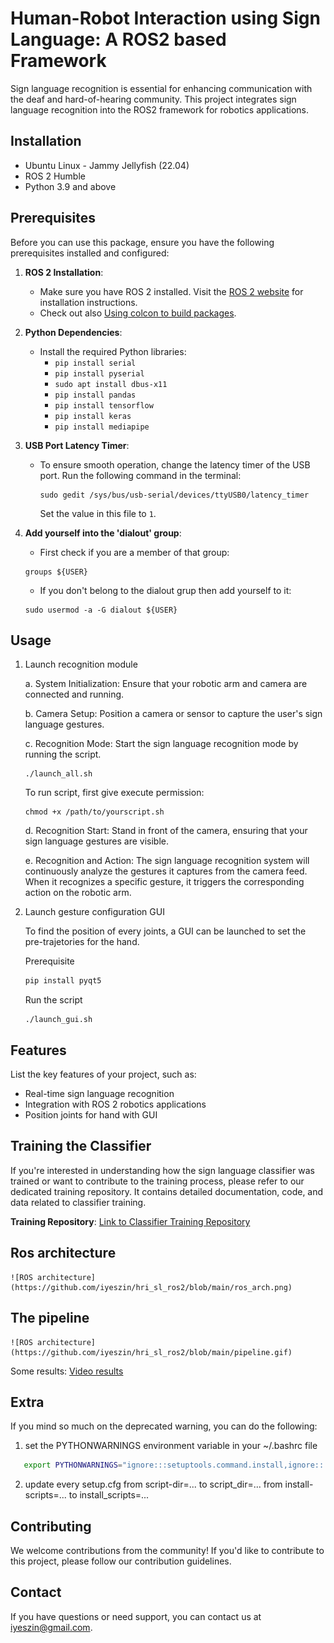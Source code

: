 # Human-Robot Interaction using Sign Language: A ROS2 based Framework
Sign language recognition is essential for enhancing communication with the deaf and hard-of-hearing community. This project integrates sign language recognition into the ROS2 framework for robotics applications.

## Installation
- Ubuntu Linux - Jammy Jellyfish (22.04)
- ROS 2 Humble
- Python 3.9 and above

## Prerequisites

Before you can use this package, ensure you have the following prerequisites installed and configured:

1. **ROS 2 Installation**:
   - Make sure you have ROS 2 installed. Visit the [ROS 2 website](https://docs.ros.org/en/humble/Installation.html) for installation instructions.
   - Check out also [Using colcon to build packages](https://docs.ros.org/en/humble/Tutorials/Beginner-Client-Libraries/Colcon-Tutorial.html).

2. **Python Dependencies**:
   - Install the required Python libraries:
     - `pip install serial`
     - `pip install pyserial`
     - `sudo apt install dbus-x11`
     <!-- Needed for run launch_gui.sh -->
     - `pip install pandas`
     <!-- Needed for run launch_all.sh -->
     - `pip install tensorflow`
     - `pip install keras`
     - `pip install mediapipe`
     
     

3. **USB Port Latency Timer**:
   - To ensure smooth operation, change the latency timer of the USB port. Run the following command in the terminal:
   
     ```console
     sudo gedit /sys/bus/usb-serial/devices/ttyUSB0/latency_timer
     ```
     
     Set the value in this file to `1`.

4. **Add yourself into the 'dialout' group**:
    - First check if you are a member of that group:
    ```console
    groups ${USER}
    ```

    - If you don't belong to the dialout grup then add yourself to it:
    ```console
    sudo usermod -a -G dialout ${USER}
    ```


## Usage

1. Launch recognition module

    a. System Initialization:
    Ensure that your robotic arm and camera are connected and running.

    b. Camera Setup:
    Position a camera or sensor to capture the user's sign language gestures.

    c. Recognition Mode:
    Start the sign language recognition mode by running the script.

    ```shell
    ./launch_all.sh
    ```

    To run script, first give execute permission:
    ```shell
    chmod +x /path/to/yourscript.sh
    ```


    d. Recognition Start:
    Stand in front of the camera, ensuring that your sign language gestures are visible.

    e. Recognition and Action:
    The sign language recognition system will continuously analyze the gestures it captures from the camera feed. When it recognizes a specific gesture, it triggers the corresponding action on the robotic arm.

2. Launch gesture configuration GUI

    To find the position of every joints, a GUI can be launched to set the pre-trajetories for the hand.

    Prerequisite
    ```bash
    pip install pyqt5
    ```

    Run the script

    ```shell
    ./launch_gui.sh
    ```



## Features
List the key features of your project, such as:
- Real-time sign language recognition
- Integration with ROS 2 robotics applications
- Position joints for hand with GUI

## Training the Classifier

If you're interested in understanding how the sign language classifier was trained or want to contribute to the training process, please refer to our dedicated training repository. It contains detailed documentation, code, and data related to classifier training.

**Training Repository**: [Link to Classifier Training Repository](https://github.com/iyeszin/SignLanguageRecognition)


## Ros architecture
    ![ROS architecture](https://github.com/iyeszin/hri_sl_ros2/blob/main/ros_arch.png)

## The pipeline
    ![ROS architecture](https://github.com/iyeszin/hri_sl_ros2/blob/main/pipeline.gif)

Some results:
[Video results](
https://drive.google.com/drive/folders/1DWM2FxcwTKW34imyiGcpeCjsdzMU6Fxu?usp=sharing)

## Extra
If you mind so much on the deprecated warning, you can do the following:
1. set the PYTHONWARNINGS environment variable in your ~/.bashrc file
```bash
   export PYTHONWARNINGS="ignore:::setuptools.command.install,ignore:::setuptools.command.easy_install,ignore:::pkg_resources"
```
2. update every setup.cfg
from script-dir=... to script_dir=...
from install-scripts=... to install_scripts=...

## Contributing
We welcome contributions from the community! If you'd like to contribute to this project, please follow our contribution guidelines.

## Contact
If you have questions or need support, you can contact us at iyeszin@gmail.com.
